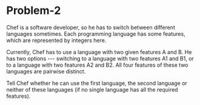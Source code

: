 # Problem-2
Chef is a software developer, so he has to switch between different languages sometimes. Each programming language has some features, which are represented by integers here.

Currently, Chef has to use a language with two given features A and B. He has two options --- switching to a language with two features A1 and B1, or to a language with two features A2 and B2. All four features of these two languages are pairwise distinct.

Tell Chef whether he can use the first language, the second language or neither of these languages (if no single language has all the required features).
